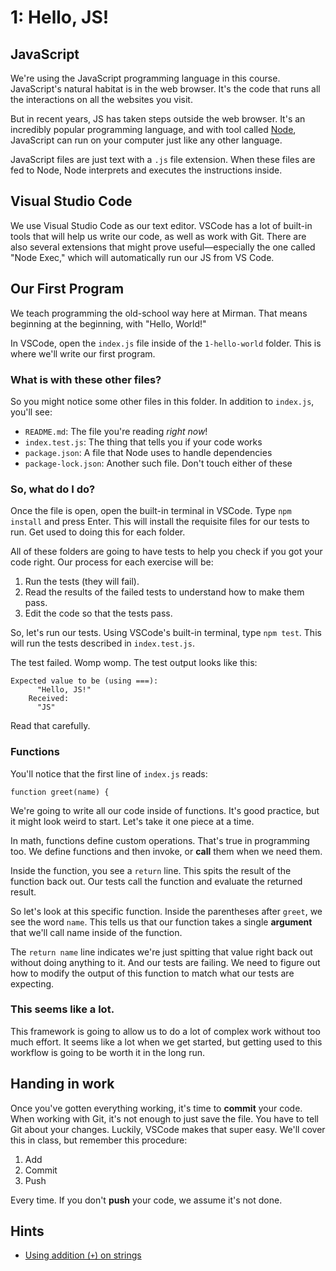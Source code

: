 # 1: Hello, JS!

## JavaScript
We're using the JavaScript programming language in this course. JavaScript's natural habitat is in the web browser. It's the code that runs all the interactions on all the websites you visit.

But in recent years, JS has taken steps outside the web browser. It's an incredibly popular programming language, and with tool called [Node](https://nodejs.org), JavaScript can run on your computer just like any other language.

JavaScript files are just text with a `.js` file extension. When these files are fed to Node, Node interprets and executes the instructions inside.

## Visual Studio Code
We use Visual Studio Code as our text editor. VSCode has a lot of built-in tools that will help us write our code, as well as work with Git. There are also several extensions that might prove useful—especially the one called "Node Exec," which will automatically run our JS from VS Code.

## Our First Program
We teach programming the old-school way here at Mirman. That means beginning at the beginning, with "Hello, World!"

In VSCode, open the `index.js` file inside of the `1-hello-world` folder. This is where we'll write our first program.

### What is with these other files?
So you might notice some other files in this folder. In addition to `index.js`, you'll see:

* `README.md`: The file you're reading _right now_!
* `index.test.js`: The thing that tells you if your code works
* `package.json`: A file that Node uses to handle dependencies
* `package-lock.json`: Another such file. Don't touch either of these

### So, what do I do?

Once the file is open, open the built-in terminal in VSCode. Type `npm install` and press Enter. This will install the requisite files for our tests to run. Get used to doing this for each folder.

All of these folders are going to have tests to help you check if you got your code right. Our process for each exercise will be:

1. Run the tests (they will fail).
2. Read the results of the failed tests to understand how to make them pass.
3. Edit the code so that the tests pass.

So, let's run our tests. Using VSCode's built-in terminal, type `npm test`. This will run the tests described in `index.test.js`.

The test failed. Womp womp. The test output looks like this:

```
Expected value to be (using ===):
      "Hello, JS!"
    Received:
      "JS"
```

Read that carefully.

### Functions
You'll notice that the first line of `index.js` reads:

``` 
function greet(name) {
```
We're going to write all our code inside of functions. It's good practice, but it might look weird to start. Let's take it one piece at a time.

In math, functions define custom operations. That's true in programming too. We define functions and then invoke, or **call** them when we need them.

Inside the function, you see a `return` line. This spits the result of the function back out. Our tests call the function and evaluate the returned result.

So let's look at this specific function. Inside the parentheses after `greet`, we see the word `name`. This tells us that our function takes a single **argument** that we'll call name inside of the function.

The `return name` line indicates we're just spitting that value right back out without doing anything to it. And our tests are failing. We need to figure out how to modify the output of this function to match what our tests are expecting.

### This seems like a lot.
This framework is going to allow us to do a lot of complex work without too much effort. It seems like a lot when we get started, but getting used to this workflow is going to be worth it in the long run.

## Handing in work
Once you've gotten everything working, it's time to **commit** your code. When working with Git, it's not enough to just save the file. You have to tell Git about your changes. Luckily, VSCode makes that super easy. We'll cover this in class, but remember this procedure:

1. Add
2. Commit
3. Push

Every time. If you don't **push** your code, we assume it's not done.

## Hints
* [Using addition (`+`) on strings](https://developer.mozilla.org/en-US/docs/Web/JavaScript/Reference/Operators/Arithmetic_Operators#Addition)